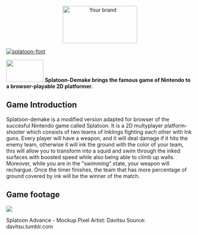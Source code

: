  <p align="center"><img src="https://dewey.tailorbrands.com/production/brand_version_mockup_image/498/1235177498_cfa15dd3-578c-4921-a628-10b27a0e290d.png?cb=1538152939" width="200" height="100"  alt="Your brand" data-testing-id="card-image">

<a href="https://fontmeme.com/splatoon-font/"><img src="https://fontmeme.com/permalink/180926/840fff17aaeae53630c423a62be293a8.png" alt="splatoon-font" border="0"></a>

<img style="-webkit-user-select: none;" src="https://lhshelpdesk.files.wordpress.com/2014/11/tldr-tldrlogo-2.jpg"  width="100" height="60" > **Splatoon-Demake brings the famous game of Nintendo to a 
browser-playable 2D platformer.**

## Game Introduction

Splatoon-demake is a modified version adapted for browser of the succesful Nintendo game called Splatoon.
It is a 2D multyplayer platform-shooter which consists of two teams of Inklings fighting each
other with Ink guns. Every player will have a weapon, and it will deal damage if it hits the enemy team,
otherwise it will ink the ground with the color of your team, this will allow you to 
transform into a squid and swim through the inked surfaces with boosted speed while
also being able to climb up walls. Moreover, while you are in the 
"swimming" state, your weapon will rechargue.
Once the timer finishes, the team that has more percentage of ground covered by ink will be 
the winner of the match.

## **Game footage**

<img style="-webkit-user-select: none;" src="https://i.pinimg.com/originals/c5/4b/fc/c54bfcc5f67f3a0c94b43a7166baa4a2.png">

Splatoon Advance - Mockup Pixel Artist: Davitsu Source: davitsu.tumblr.com


